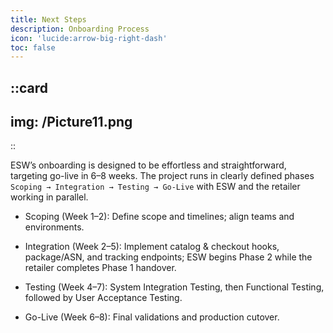 ```yaml
---
title: Next Steps
description: Onboarding Process
icon: 'lucide:arrow-big-right-dash'
toc: false
---
```


::card
---
img: /Picture11.png
---
::

ESW’s onboarding is designed to be effortless and straightforward, targeting go-live in 6–8 weeks. The project runs in clearly defined phases `Scoping → Integration → Testing → Go-Live` with ESW and the retailer working in parallel.

- Scoping (Week 1–2): Define scope and timelines; align teams and environments.

- Integration (Week 2–5): Implement catalog & checkout hooks, package/ASN, and tracking endpoints; ESW begins Phase 2 while the retailer completes Phase 1 handover.

- Testing (Week 4–7): System Integration Testing, then Functional Testing, followed by User Acceptance Testing.

- Go-Live (Week 6–8): Final validations and production cutover.

